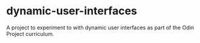 # dynamic-user-interfaces
A project to experiment to with dynamic user interfaces as part of the Odin Project curriculum.
